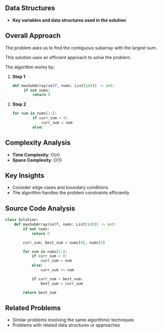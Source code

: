 ## Data Structures

* **Key variables and data structures used in the solution**

## Overall Approach

The problem asks us to find the contiguous subarray with the largest sum.

This solution uses an efficient approach to solve the problem.

The algorithm works by:

1. **Step 1**
   
   ```python
   def maxSubArray(self, nums: List[int]) -> int:
        if not nums:
            return 0
   ```
2. **Step 2**
   
   ```python
   for num in nums[1:]:
            if curr_sum < 0:
                curr_sum = num
            else:
   ```

## Complexity Analysis

* **Time Complexity**: O(n)
* **Space Complexity**: O(1)

## Key Insights

* Consider edge cases and boundary conditions
* The algorithm handles the problem constraints efficiently

## Source Code Analysis

```python
class Solution:
    def maxSubArray(self, nums: List[int]) -> int:
        if not nums:
            return 0

        curr_sum, best_sum = nums[0], nums[0]

        for num in nums[1:]:
            if curr_sum < 0:
                curr_sum = num
            else:
                curr_sum += num

            if curr_sum > best_sum:
                best_sum = curr_sum

        return best_sum
```

## Related Problems

* Similar problems involving the same algorithmic techniques
* Problems with related data structures or approaches
